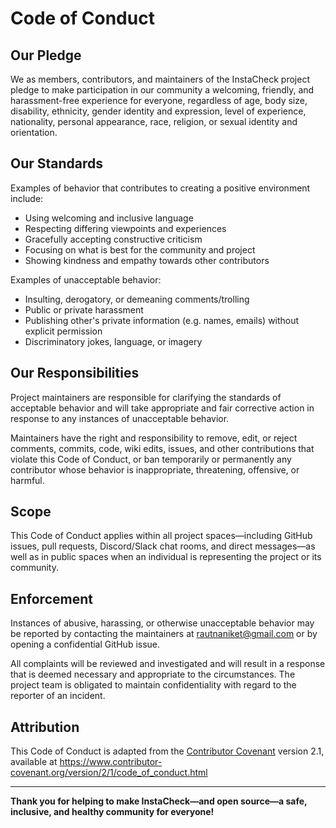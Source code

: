 # Code of Conduct

## Our Pledge

We as members, contributors, and maintainers of the InstaCheck project pledge to make participation in our community a welcoming, friendly, and harassment-free experience for everyone, regardless of age, body size, disability, ethnicity, gender identity and expression, level of experience, nationality, personal appearance, race, religion, or sexual identity and orientation.

## Our Standards

Examples of behavior that contributes to creating a positive environment include:

- Using welcoming and inclusive language
- Respecting differing viewpoints and experiences
- Gracefully accepting constructive criticism
- Focusing on what is best for the community and project
- Showing kindness and empathy towards other contributors

Examples of unacceptable behavior:

- Insulting, derogatory, or demeaning comments/trolling
- Public or private harassment
- Publishing other's private information (e.g. names, emails) without explicit permission
- Discriminatory jokes, language, or imagery

## Our Responsibilities

Project maintainers are responsible for clarifying the standards of acceptable behavior and will take appropriate and fair corrective action in response to any instances of unacceptable behavior.

Maintainers have the right and responsibility to remove, edit, or reject comments, commits, code, wiki edits, issues, and other contributions that violate this Code of Conduct, or ban temporarily or permanently any contributor whose behavior is inappropriate, threatening, offensive, or harmful.

## Scope

This Code of Conduct applies within all project spaces—including GitHub issues, pull requests, Discord/Slack chat rooms, and direct messages—as well as in public spaces when an individual is representing the project or its community.

## Enforcement

Instances of abusive, harassing, or otherwise unacceptable behavior may be reported by contacting the maintainers at [rautnaniket@gmail.com](mailto:rautnaniket@gmail.com) or by opening a confidential GitHub issue.

All complaints will be reviewed and investigated and will result in a response that is deemed necessary and appropriate to the circumstances. The project team is obligated to maintain confidentiality with regard to the reporter of an incident.

## Attribution

This Code of Conduct is adapted from the [Contributor Covenant](https://www.contributor-covenant.org/version/2/1/code_of_conduct/) version 2.1, available at https://www.contributor-covenant.org/version/2/1/code_of_conduct.html

***

**Thank you for helping to make InstaCheck—and open source—a safe, inclusive, and healthy community for everyone!**

